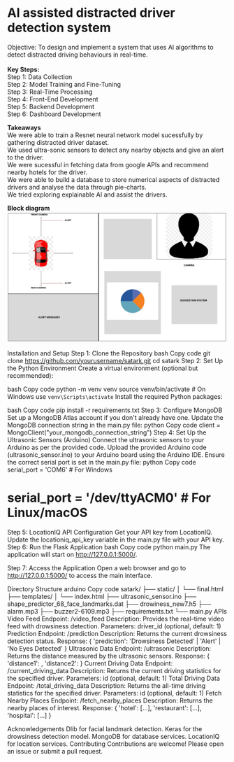 # AI assisted distracted driver detection system

Objective: To design and implement a system that uses AI algorithms to detect distracted driving behaviours in real-time.
<br>
<br>
<b>Key Steps:</b> <br>
Step 1: Data Collection <br>
Step 2: Model Training and Fine-Tuning <br>
Step 3: Real-Time Processing <br>
Step 4: Front-End Development <br>
Step 5: Backend Development <br>
Step 6: Dashboard Development <br>

<b>Takeaways</b> <br>
We were able to train a Resnet neural network model sucessfully by gathering distracted driver dataset. <br>
We used ultra-sonic sensors to detect any nearby objects and give an alert to the driver.<br>
We were sucessful in fetching data from google APIs and recommend nearby hotels for the driver.<br>
We were able to build a database to store numerical aspects of distracted drivers and analyse the data through pie-charts.<br>
We tried exploring explainable AI and assist the drivers.<br>

<b>Block diagram</b>
![Sample Image](utils/image.jpg)

Installation and Setup
Step 1: Clone the Repository
bash
Copy code
git clone https://github.com/yourusername/satark.git
cd satark
Step 2: Set Up the Python Environment
Create a virtual environment (optional but recommended):

bash
Copy code
python -m venv venv
source venv/bin/activate  # On Windows use `venv\Scripts\activate`
Install the required Python packages:

bash
Copy code
pip install -r requirements.txt
Step 3: Configure MongoDB
Set up a MongoDB Atlas account if you don't already have one.
Update the MongoDB connection string in the main.py file:
python
Copy code
client = MongoClient("your_mongodb_connection_string")
Step 4: Set Up the Ultrasonic Sensors (Arduino)
Connect the ultrasonic sensors to your Arduino as per the provided code.
Upload the provided Arduino code (ultrasonic_sensor.ino) to your Arduino board using the Arduino IDE.
Ensure the correct serial port is set in the main.py file:
python
Copy code
serial_port = 'COM6'  # For Windows
# serial_port = '/dev/ttyACM0'  # For Linux/macOS
Step 5: LocationIQ API Configuration
Get your API key from LocationIQ.
Update the locationiq_api_key variable in the main.py file with your API key.
Step 6: Run the Flask Application
bash
Copy code
python main.py
The application will start on http://127.0.0.1:5000/.

Step 7: Access the Application
Open a web browser and go to http://127.0.0.1:5000/ to access the main interface.

Directory Structure
arduino
Copy code
satark/
├── static/
│   └── final.html
├── templates/
│   └── index.html
├── ultrasonic_sensor.ino
├── shape_predictor_68_face_landmarks.dat
├── drowiness_new7.h5
├── alarm.mp3
├── buzzer2-6109.mp3
├── requirements.txt
└── main.py
APIs
Video Feed
Endpoint: /video_feed
Description: Provides the real-time video feed with drowsiness detection.
Parameters: driver_id (optional, default: 1)
Prediction
Endpoint: /prediction
Description: Returns the current drowsiness detection status.
Response: { 'prediction': 'Drowsiness Detected' | 'Alert' | 'No Eyes Detected' }
Ultrasonic Data
Endpoint: /ultrasonic
Description: Returns the distance measured by the ultrasonic sensors.
Response: { 'distance1': <value>, 'distance2': <value> }
Current Driving Data
Endpoint: /current_driving_data
Description: Returns the current driving statistics for the specified driver.
Parameters: id (optional, default: 1)
Total Driving Data
Endpoint: /total_driving_data
Description: Returns the all-time driving statistics for the specified driver.
Parameters: id (optional, default: 1)
Fetch Nearby Places
Endpoint: /fetch_nearby_places
Description: Returns the nearby places of interest.
Response: { 'hotel': [...], 'restaurant': [...], 'hospital': [...] }

Acknowledgements
Dlib for facial landmark detection.
Keras for the drowsiness detection model.
MongoDB for database services.
LocationIQ for location services.
Contributing
Contributions are welcome! Please open an issue or submit a pull request.
